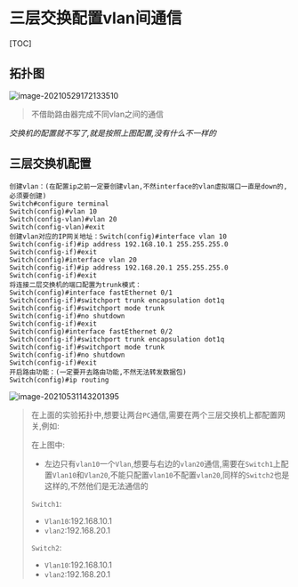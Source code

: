 # 三层交换配置vlan间通信

[TOC]

## 拓扑图

![image-20210529172133510](D:\markdown\交换机和路由器基本操作\三层交换配置vlan间通信.assets\image-20210529172133510.png)

> 不借助路由器完成不同vlan之间的通信

*交换机的配置就不写了,就是按照上图配置,没有什么不一样的*

## 三层交换机配置

```shell
创建vlan：(在配置ip之前一定要创建vlan,不然interface的vlan虚拟端口一直是down的,必须要创建)
Switch#configure terminal 
Switch(config)#vlan 10
Switch(config-vlan)#vlan 20
Switch(config-vlan)#exit
创建vlan对应的IP网关地址：Switch(config)#interface vlan 10
Switch(config-if)#ip address 192.168.10.1 255.255.255.0
Switch(config-if)#exit
Switch(config)#interface vlan 20
Switch(config-if)#ip address 192.168.20.1 255.255.255.0
Switch(config-if)#exit
将连接二层交换机的端口配置为trunk模式：
Switch(config)#interface fastEthernet 0/1
Switch(config-if)#switchport trunk encapsulation dot1q
Switch(config-if)#switchport mode trunk 
Switch(config-if)#no shutdown 
Switch(config-if)#exit
Switch(config)#interface fastEthernet 0/2
Switch(config-if)#switchport trunk encapsulation dot1q 
Switch(config-if)#switchport mode trunk 
Switch(config-if)#no shutdown 
Switch(config-if)#exit
开启路由功能：(一定要开去路由功能,不然无法转发数据包)
Switch(config)#ip routing
```

![image-20210531143201395](D:\markdown\交换机和路由器基本操作\三层交换配置vlan间通信.assets\image-20210531143201395.png)

> 在上面的实验拓扑中,想要让两台`PC`通信,需要在两个三层交换机上都配置网关,例如:
>
> 在上图中:
>
> - 左边只有`vlan10`一个`Vlan`,想要与右边的`vlan20`通信,需要在`Switch1`上配置`Vlan10`和`Vlan20`,不能只配置`vlan10`不配置`vlan20`,同样的`Switch2`也是这样的,不然他们是无法通信的
>
> `Switch1`:
>
> - `Vlan10`:192.168.10.1
> - `vlan2`:192.168.20.1
>
> `Switch2`:
>
> - `Vlan10`:192.168.10.1
> - `vlan2`:192.168.20.1


